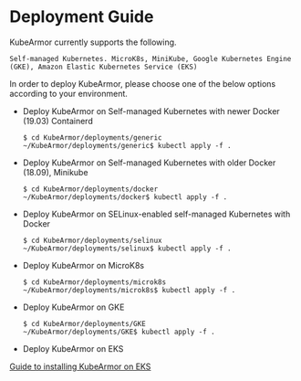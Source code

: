 # Deployment Guide

KubeArmor currently supports the following.

```text
Self-managed Kubernetes. MicroK8s, MiniKube, Google Kubernetes Engine (GKE), Amazon Elastic Kubernetes Service (EKS)
```

In order to deploy KubeArmor, please choose one of the below options according to your environment.

* Deploy KubeArmor on Self-managed Kubernetes with newer Docker (19.03) Containerd

  ```text
  $ cd KubeArmor/deployments/generic
  ~/KubeArmor/deployments/generic$ kubectl apply -f .
  ```

* Deploy KubeArmor on Self-managed Kubernetes with older Docker (18.09), Minikube

  ```text
  $ cd KubeArmor/deployments/docker
  ~/KubeArmor/deployments/docker$ kubectl apply -f .
  ```

* Deploy KubeArmor on SELinux-enabled self-managed Kubernetes with Docker

  ```text
  $ cd KubeArmor/deployments/selinux
  ~/KubeArmor/deployments/selinux$ kubectl apply -f .
  ```

* Deploy KubeArmor on MicroK8s

  ```text
  $ cd KubeArmor/deployments/microk8s
  ~/KubeArmor/deployments/microk8s$ kubectl apply -f .
  ```

* Deploy KubeArmor on GKE

  ```text
  $ cd KubeArmor/deployments/GKE
  ~/KubeArmor/deployments/GKE$ kubectl apply -f .
  ```
  
* Deploy KubeArmor on EKS

[Guide to installing KubeArmor on EKS](eks_guide.md) 
